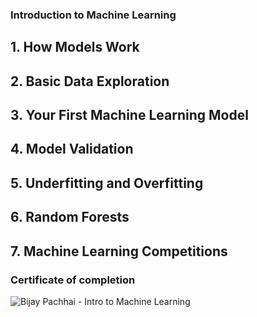 ### Introduction to Machine Learning

## 1. How Models Work
## 2. Basic Data Exploration
## 3. Your First Machine Learning Model
## 4. Model Validation
## 5. Underfitting and Overfitting
## 6. Random Forests
## 7. Machine Learning Competitions


### Certificate of completion
![Bijay Pachhai - Intro to Machine Learning](https://user-images.githubusercontent.com/86017045/162425298-39e27ae7-438a-4740-93be-d411c9a6b261.png)
